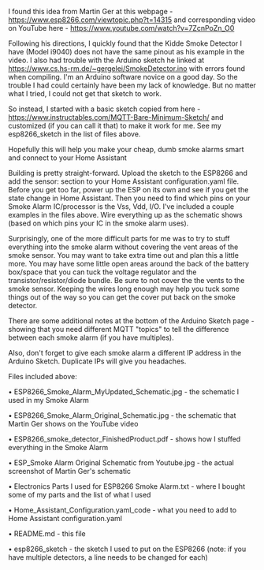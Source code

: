 I found this idea from Martin Ger at this webpage - https://www.esp8266.com/viewtopic.php?t=14315 and corresponding video on YouTube here - https://www.youtube.com/watch?v=7ZcnPoZn_O0

Following his directions, I quickly found that the Kidde Smoke Detector I have (Model i9040) does not have the same pinout as his example in the video.
I also had trouble with the Arduino sketch he linked at https://www.cs.hs-rm.de/~gergelei/SmokeDetector.ino with errors found when compiling. I'm an Arduino software novice on a good day. So the trouble I had could certainly have been my lack of knowledge. But no matter what I tried, I could not get that sketch to work.

So instead, I started with a basic sketch copied from here - https://www.instructables.com/MQTT-Bare-Minimum-Sketch/ and customized (if you can call it that) to make it work for me. See my esp8266_sketch in the list of files above.

Hopefully this will help you make your cheap, dumb smoke alarms smart and connect to your Home Assistant

Building is pretty straight-forward. Upload the sketch to the ESP8266 and add the sensor: section to your Home Assistant configuration.yaml file. Before you get too far, power up the ESP on its own and see if you get the state change in Home Assistant. Then you need to find which pins on your Smoke Alarm IC/processor is the Vss, Vdd, I/O. I've included a couple examples in the files above. Wire everything up as the schematic shows (based on which pins your IC in the smoke alarm uses).

Surprisingly, one of the more difficult parts for me was to try to stuff everything into the smoke alarm without covering the vent areas of the smoke sensor. You may want to take extra time out and plan this a little more. You may have some little open areas around the back of the battery box/space that you can tuck the voltage regulator and the transistor/resistor/diode bundle. Be sure to not cover the the vents to the smoke sensor. Keeping the wires long enough may help you tuck some things out of the way so you can get the cover put back on the smoke detector.

There are some additional notes at the bottom of the Arduino Sketch page - showing that you need different MQTT "topics" to tell the difference between each smoke alarm (if you have multiples).

Also, don't forget to give each smoke alarm a different IP address in the Arduino Sketch. Duplicate IPs will give you headaches.



Files included above:

• ESP8266_Smoke_Alarm_MyUpdated_Schematic.jpg - the schematic I used in my Smoke Alarm

• ESP8266_Smoke_Alarm_Original_Schematic.jpg - the schematic that Martin Ger shows on the YouTube video

• ESP8266_smoke_detector_FinishedProduct.pdf - shows how I stuffed everything in the Smoke Alarm

• ESP_Smoke Alarm Original Schematic from Youtube.jpg - the actual screenshot of Martin Ger's schematic

• Electronics Parts I used for ESP8266 Smoke Alarm.txt - where I bought some of my parts and the list of what I used

• Home_Assistant_Configuration.yaml_code - what you need to add to Home Assistant configuration.yaml

• README.md - this file

• esp8266_sketch - the sketch I used to put on the ESP8266 (note: if you have multiple detectors, a line needs to be changed for each)
